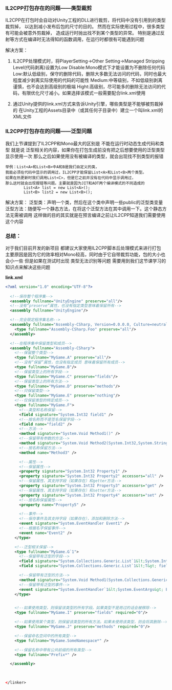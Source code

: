 ### IL2CPP打包存在的问题——类型裁剪
IL2CPP在打包时会自动对Unity工程的DLL进行裁剪，将代码中没有引用到的类型裁剪掉，
以达到减小发布后包的尺寸的目的。
然而在实际使用过程中，很多类型有可能会被意外剪裁掉，
造成运行时抛出找不到某个类型的异常。
特别是通过反射等方式在编译时无法得知的函数调用，在运行时都很有可能遇到问题

解决方案：
1. IL2CPP处理模式时，将PlayerSetting->Other Setting->Managed Stripping Level(代码剥离)设置为Low
	 Disable:Mono模式下才能设置为不删除任何代码
	 Low:默认低级别，保守的删除代码，删除大多数无法访问的代码，同时也最大程度减少剥离实际使用的代码的可能性
	 Medium:中等级别，不如低级别剥离谨慎，也不会达到高级别的极端
	 Hight:高级别，尽可能多的删除无法访问的代码，有限优化尺寸减小。如果选择该模式一般需要配合link.xml使用

2. 通过Unity提供的link.xml方式来告诉Unity引擎，哪些类型是不能够被剪裁掉的
	  在Unity工程的Assets目录中（或其任何子目录中）建立一个叫link.xml的XML文件


### IL2CPP打包存在的问题——泛型问题
我们上节课提到了IL2CPP和Mono最大的区别是 不能在运行时动态生成代码和类型
就是说 泛型相关的内容，如果你在打包生成前没有把之后想要使用的泛型类型显示使用一次
那么之后如果使用没有被编译的类型，就会出现找不到类型的报错

```
举例：List<A>和List<B>中A和B是我们自定义的类，
我能必须在代码中显示的调用过，IL2CPP才能保留List<A>和List<B>两个类型。
如果在热更新时我们调用List<C>，但是它之前并没有在代码中显示调用过，
那么这时就会出现报错等问题。主要就是因为JIT和AOT两个编译模式的不同造成的
        List<A> list = new List<A>();
        List<B> list2 = new List<B>();
```


解决方案：
	泛型类：声明一个类，然后在这个类中声明一些public的泛型类变量
	泛型方法：随便写一个静态方法，在将这个泛型方法在其中调用一下。这个静态方法无需被调用
	这样做的目的其实就是在预言编译之前让IL2CPP知道我们需要使用这个内容


### 总结：
对于我们目前开发的新项目
都建议大家使用IL2CPP脚本后处理模式来进行打包
主要原因是因为它的效率相对Mono较高，同时由于它自带裁剪功能，包的大小也会小一些
但是如果在测试时出现 类型无法识别等问题
需要用到我们这节课学习的知识点来解决这些问题

**link.xml**

```xml
<?xml version="1.0" encoding="UTF-8"?>
  
  <!--保存整个程序集-->
  <assembly fullname="UnityEngine" preserve="all"/>
  <!--没有“preserve”属性，也没有指定类型意味着保留所有-->
  <assembly fullname="UnityEngine"/>

  <!--完全限定程序集名称-->
  <assembly fullname="Assembly-CSharp, Version=0.0.0.0, Culture=neutral, PublicKeyToken=null">
    <type fullname="Assembly-CSharp.Foo" preserve="all"/>
  </assembly>

  <!--在程序集中保留类型和成员-->
  <assembly fullname="Assembly-CSharp">
    <!--保留整个类型-->
    <type fullname="MyGame.A" preserve="all"/>
    <!--没有“保留”属性，也没有指定成员 意味着保留所有成员-->
    <type fullname="MyGame.B"/>
    <!--保留类型上的所有字段-->
    <type fullname="MyGame.C" preserve="fields"/>
    <!--保留类型上的所有方法-->
    <type fullname="MyGame.D" preserve="methods"/>
    <!--只保留类型-->
    <type fullname="MyGame.E" preserve="nothing"/>
    <!--仅保留类型的特定成员-->
    <type fullname="MyGame.F">
      <!--类型和名称保留-->
      <field signature="System.Int32 field1" />
      <!--按名称而不是签名保留字段-->
      <field name="field2" />
      <!--方法-->
      <method signature="System.Void Method1()" />
      <!--保留带有参数的方法-->
      <method signature="System.Void Method2(System.Int32,System.String)" />
      <!--按名称保留方法-->
      <method name="Method3" />

      <!--属性-->
      <!--保留属性-->
      <property signature="System.Int32 Property1" />
      <property signature="System.Int32 Property2" accessors="all" />
      <!--保留属性、其支持字段（如果存在）和getter方法-->
      <property signature="System.Int32 Property3" accessors="get" />
      <!--保留属性、其支持字段（如果存在）和setter方法-->
      <property signature="System.Int32 Property4" accessors="set" />
      <!--按名称保留属性-->
      <property name="Property5" />

      <!--事件-->
      <!--保存事件及其支持字段（如果存在），添加和删除方法-->
      <event signature="System.EventHandler Event1" />
      <!--根据名字保留事件-->
      <event name="Event2" />
    </type>

    <!--泛型相关保留-->
    <type fullname="MyGame.G`1">
      <!--保留带有泛型的字段-->
      <field signature="System.Collections.Generic.List`1&lt;System.Int32&gt; field1" />
      <field signature="System.Collections.Generic.List`1&lt;T&gt; field2" />

      <!--保留带有泛型的方法-->
      <method signature="System.Void Method1(System.Collections.Generic.List`1&lt;System.Int32&gt;)" />
      <!--保留带有泛型的事件-->
      <event signature="System.EventHandler`1&lt;System.EventArgs&gt; Event1" />
    </type>


    <!--如果使用类型，则保留该类型的所有字段。如果类型不是用过的话会被移除-->
    <type fullname="MyGame.I" preserve="fields" required="0"/>

    <!--如果使用某个类型，则保留该类型的所有方法。如果未使用该类型，则会将其删除-->
    <type fullname="MyGame.J" preserve="methods" required="0"/>

    <!--保留命名空间中的所有类型-->
    <type fullname="MyGame.SomeNamespace*" />

    <!--保留名称中带有公共前缀的所有类型-->
    <type fullname="Prefix*" />

  </assembly>
  
  

</linker>
```